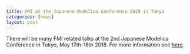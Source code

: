 ```yaml
---
title: FMI at the Japanese Modelica Conference 2018 in Tokyo
categories: [news]
layout: post
---
```


There will be many FMI related talks at the 2nd Japanese Modelica Conference in Tokyo, May 17th-18th 2018.
For more information see [here](https://modelica.org/events/modelica2018japan.html).
